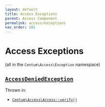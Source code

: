 ```yaml
---
layout: default
title: Access Exceptions
parent: Access Component
permalink: access/exceptions
nav_order: 101
---
```




# Access Exceptions

(all in the `Centum\Access\Exception` namespace)



## [`AccessDeniedException`](https://github.com/SidRoberts/centum/blob/main/src/Access/Exception/AccessDeniedException.php)

Thrown in:

- [`Centum\Access\Access::verify()`](https://github.com/SidRoberts/centum/blob/main/src/Access/Access.php#L70)
